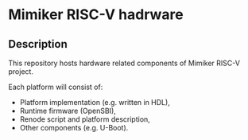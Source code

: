 Mimiker RISC-V hadrware 
=======================

Description
-----------

This repository hosts hardware related components of Mimiker RISC-V project.

Each platform will consist of:
- Platform implementation (e.g. written in HDL),
- Runtime firmware (OpenSBI),
- Renode script and platform description,
- Other components (e.g. U-Boot).
